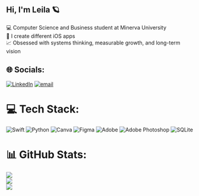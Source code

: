 ## Hi, I'm Leila 🪐

💻 Computer Science and Business student at Minerva University <br/>
📱 I create different iOS apps<br/>
📈 Obsessed with systems thinking, measurable growth, and long-term vision<br/> 

## 🌐 Socials:
[![LinkedIn](https://img.shields.io/badge/LinkedIn-%230077B5.svg?logo=linkedin&logoColor=white)](https://linkedin.com/in/leila-bozieva) [![email](https://img.shields.io/badge/Email-D14836?logo=gmail&logoColor=white)](mailto:leiboz1@uni.minerva.edu) 

# 💻 Tech Stack:
![Swift](https://img.shields.io/badge/swift-F54A2A?style=for-the-badge&logo=swift&logoColor=white) ![Python](https://img.shields.io/badge/python-3670A0?style=for-the-badge&logo=python&logoColor=ffdd54) ![Canva](https://img.shields.io/badge/Canva-%2300C4CC.svg?style=for-the-badge&logo=Canva&logoColor=white) ![Figma](https://img.shields.io/badge/figma-%23F24E1E.svg?style=for-the-badge&logo=figma&logoColor=white) ![Adobe](https://img.shields.io/badge/adobe-%23FF0000.svg?style=for-the-badge&logo=adobe&logoColor=white) ![Adobe Photoshop](https://img.shields.io/badge/adobe%20photoshop-%2331A8FF.svg?style=for-the-badge&logo=adobe%20photoshop&logoColor=white) ![SQLite](https://img.shields.io/badge/sqlite-%2307405e.svg?style=for-the-badge&logo=sqlite&logoColor=white)
# 📊 GitHub Stats:
![](https://github-readme-stats.vercel.app/api?username=Leilabozi&theme=dark&hide_border=false&include_all_commits=false&count_private=false)<br/>
![](https://nirzak-streak-stats.vercel.app/?user=Leilabozi&theme=dark&hide_border=false)<br/>
![](https://github-readme-stats.vercel.app/api/top-langs/?username=Leilabozi&theme=dark&hide_border=false&include_all_commits=false&count_private=false&layout=compact)

<!-- Proudly created with GPRM ( https://gprm.itsvg.in ) -->
